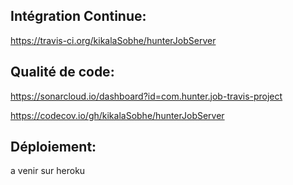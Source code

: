 ## Intégration Continue:

https://travis-ci.org/kikalaSobhe/hunterJobServer

## Qualité de code:

https://sonarcloud.io/dashboard?id=com.hunter.job-travis-project

https://codecov.io/gh/kikalaSobhe/hunterJobServer

## Déploiement: 
a venir sur heroku

